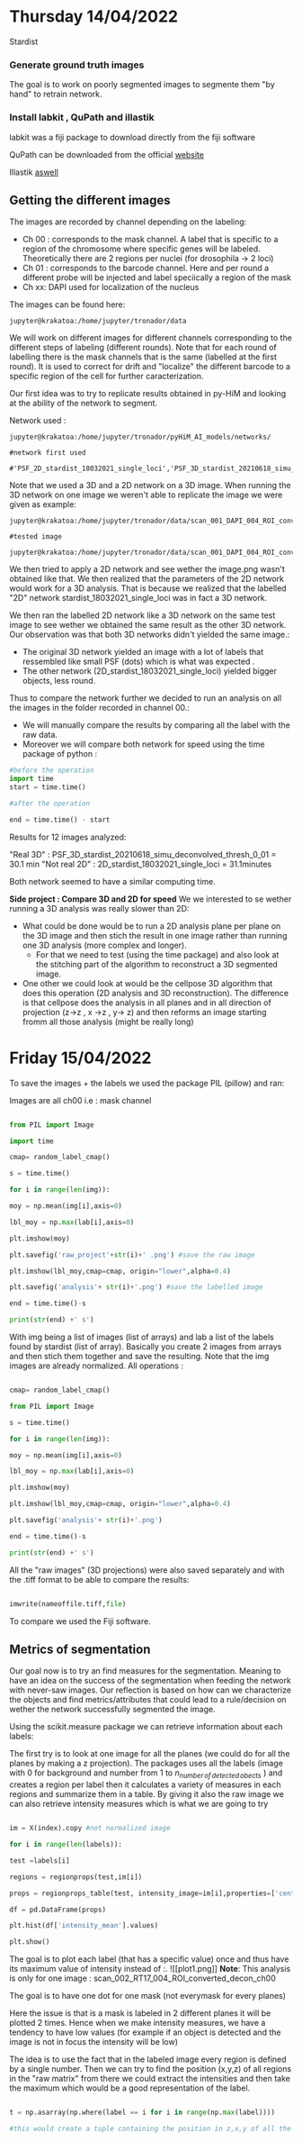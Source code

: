 # Thursday 14/04/2022
Stardist

### Generate ground truth images
The goal is to work on poorly segmented images to segmente them "by hand" to retrain network. 

### Install labkit , QuPath and illastik
labkit was a fiji package to download directly from the fiji software

QuPath can be downloaded from the official [website](https://qupath.github.io/)

Illastik [aswell](https://www.ilastik.org/index.html)

## Getting the different images
The images are recorded by channel depending on the labeling: 

- Ch 00 : corresponds to the mask channel. A label that is specific to a region of the chromosome where specific genes will be labeled. Theoretically there are 2 regions per nuclei (for drosophila -> 2 loci)
- Ch 01 : corresponds to the barcode channel. Here and per round a different probe will be injected and label speciically a region of the mask
- Ch xx: DAPI used for localization of the nucleus

The images can be found here:

```shell
jupyter@krakatoa:/home/jupyter/tronador/data
```

We will work on different images for different channels corresponding to the different steps of labeling (different rounds). Note that for each round of labelling there is the mask channels that is the same (labelled at the first round). It is used to correct for drift and "localize" the different barcode to a specific region of the cell for further caracterization. 

Our first idea was to try to replicate results obtained in py-HiM and looking at the ability of the network to segment. 

Network used : 

```shell 
jupyter@krakatoa:/home/jupyter/tronador/pyHiM_AI_models/networks/

#network first used 

#'PSF_2D_stardist_18032021_single_loci','PSF_3D_stardist_20210618_simu_deconvolved_thresh_0_01'

```

Note that we used a 3D and a 2D network on a 3D image. When running the 3D network on one image we weren't able to replicate the image we were given as example: 

```shell
jupyter@krakatoa:/home/jupyter/tronador/data/scan_001_DAPI_004_ROI_converted_decon_ch00_segmentedMasks.png

#tested image

jupyter@krakatoa:/home/jupyter/tronador/data/scan_001_DAPI_004_ROI_converted_decon_ch00.tif
```

We then tried to apply a 2D network and see wether the image.png wasn't obtained like that. We then realized that the parameters of the 2D network would work for a 3D analysis. That is because we realized that the labelled "2D" network stardist_18032021_single_loci was in fact a 3D network. 

We then ran the labelled 2D network like a 3D network on the same test image to see wether we obtained the same result as the other 3D network. Our observation was that both 3D networks didn't yielded the same image.:
- The original 3D network yielded an image with a lot of labels that ressembled like small PSF (dots) which is what was expected . 
- The other network (2D_stardist_18032021_single_loci) yielded bigger objects, less round. 

Thus to compare the network further we decided to run an analysis on all the images in the folder recorded in channel 00.:
- We will manually compare the results by comparing all the label with the raw data. 
- Moreover we will compare both network for speed using the time package of python :

```python
#before the operation 
import time
start = time.time()

#after the operation

end = time.time() - start

```

Results for 12 images analyzed: 

"Real 3D" : PSF_3D_stardist_20210618_simu_deconvolved_thresh_0_01  = 30.1 min
"Not real 2D" : 2D_stardist_18032021_single_loci = 31.1minutes

Both network seemed to have a similar computing time. 

**Side project : Compare 3D and 2D for speed**
We we interested to se wether running a 3D analysis was really slower than 2D:
- What could be done would be to run a 2D analysis plane per plane on the 3D image and then stich the result in one image rather than running one 3D analysis (more complex and longer).
	- For that we need to test (using the time package) and also look at the stitching part of the algorithm to reconstruct a 3D segmented image. 
- One other we could look at would be the cellpose 3D algorithm that does this operation (2D analysis and 3D reconstruction). The difference is that cellpose does the analysis in all planes and in all direction of projection (z->z , x ->z , y-> z) and then reforms an image starting fromm all those analysis (might be really long)

# Friday 15/04/2022 
To save the images + the labels we used the package PIL (pillow) and ran:

Images are all ch00 i.e : mask channel

```python

from PIL import Image

import time

cmap= random_label_cmap()

s = time.time()

for i in range(len(img)):

moy = np.mean(img[i],axis=0)

lbl_moy = np.max(lab[i],axis=0)

plt.imshow(moy)

plt.savefig('raw_project'+str(i)+' .png') #save the raw image

plt.imshow(lbl_moy,cmap=cmap, origin="lower",alpha=0.4)

plt.savefig('analysis'+ str(i)+'.png') #save the labelled image

end = time.time()-s

print(str(end) +' s')

```

With img being a list of images (list of arrays) and lab a list of the labels found by stardist (list of array). Basically you create 2 images from arrays and then stich them together and save the resulting. Note that the img images are already normalized. All operations :

```python

cmap= random_label_cmap()

from PIL import Image

s = time.time()

for i in range(len(img)):

moy = np.mean(img[i],axis=0)

lbl_moy = np.max(lab[i],axis=0)

plt.imshow(moy)

plt.imshow(lbl_moy,cmap=cmap, origin="lower",alpha=0.4)

plt.savefig('analysis'+ str(i)+'.png')

end = time.time()-s

print(str(end) +' s')

```

All the "raw images" (3D projections) were also saved separately and with the .tiff format to be able to compare the results:

```python

imwrite(nameoffile.tiff,file)

```

To compare we used the Fiji software.

## Metrics of segmentation

Our goal now is to try an find measures for the segmentation. Meaning to have an idea on the success of the segmentation when feeding the network with never-saw images. Our reflection is based on how can we characterize the objects and find metrics/attributes that could lead to a rule/decision on wether the network successfully segmented the image.

Using the scikit.measure package we can retrieve information about each labels:

The first try is to look at one image for all the planes (we could do for all the planes by making a z projection). The packages uses all the labels (image with 0 for background and number from 1 to $n_{number\,of\,detected\,obects}$ ) and creates a region per label then it calculates a variety of measures in each regions and summarize them in a table. By giving it also the raw image we can also retrieve intensity measures which is what we are going to try

```python

im = X(index).copy #not normalized image

for i in range(len(labels)):

test =labels[i]

regions = regionprops(test,im[i])

props = regionprops_table(test, intensity_image=im[i],properties=['centroid','eccentricity','equivalent_diameter_area','area','intensity_mean'])

df = pd.DataFrame(props)

plt.hist(df['intensity_mean'].values)

plt.show()

```

The goal is to plot each label (that has a specific value) once and thus have its maximum value of intensity instead of :. ![[plot1.png]]
**Note**: This analysis is only for one image : scan_002_RT17_004_ROI_converted_decon_ch00

The goal is to have one dot for one mask (not everymask for every planes)

Here the issue is that is a mask is labeled in 2 different planes it will be plotted 2 times. Hence when we make intensity measures, we have a tendency to have low values (for example if an object is detected and the image is not in focus the intensity will be low)

The idea is to use the fact that in the labeled image every region is defined by a single number. Then we can try to find the position (x,y,z) of all regions in the "raw matrix" from there we could extract the intensities and then take the maximum which would be a good representation of the label.

```python

t = np.asarray(np.where(label == i for i in range(np.max(label))))

#this would create a tuple containing the position in z,x,y of all the pixels for 1 label

```

